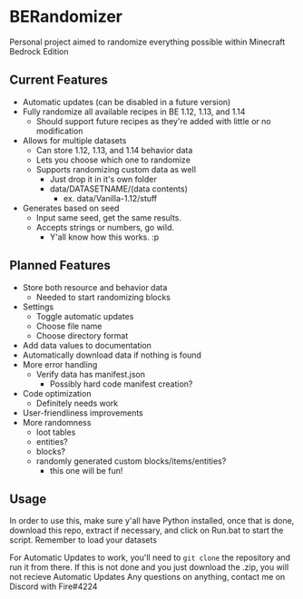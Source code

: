 # BERandomizer
Personal project aimed to randomize everything possible within Minecraft Bedrock Edition
## Current Features
- Automatic updates (can be disabled in a future version)
- Fully randomize all available recipes in BE 1.12, 1.13, and 1.14
    - Should support future recipes as they're added with little or no modification
- Allows for multiple datasets
    - Can store 1.12, 1.13, and 1.14 behavior data
    - Lets you choose which one to randomize
    - Supports randomizing custom data as well
        - Just drop it in it's own folder
        - data/DATASETNAME/(data contents)
            - ex. data/Vanilla-1.12/stuff
- Generates based on seed
    - Input same seed, get the same results.
    - Accepts strings or numbers, go wild.
        - Y'all know how this works. :p
## Planned Features
- Store both resource and behavior data
	- Needed to start randomizing blocks
- Settings
    - Toggle automatic updates
	- Choose file name
	- Choose directory format
- Add data values to documentation
- Automatically download data if nothing is found
- More error handling
    - Verify data has manifest.json
        - Possibly hard code manifest creation?
- Code optimization
    - Definitely needs work
- User-friendliness improvements
- More randomness
    - loot tables
    - entities?
    - blocks?
    - randomly generated custom blocks/items/entities?
        - this one will be fun!

## Usage
In order to use this, make sure y'all have Python installed, once that is done, download this repo, extract if necessary, and click on Run.bat to start the script.
Remember to load your datasets

For Automatic Updates to work, you'll need to `git clone` the repository and run it from there. If this is not done and you just download the .zip, you will not recieve Automatic Updates
Any questions on anything, contact me on Discord with Fire#4224